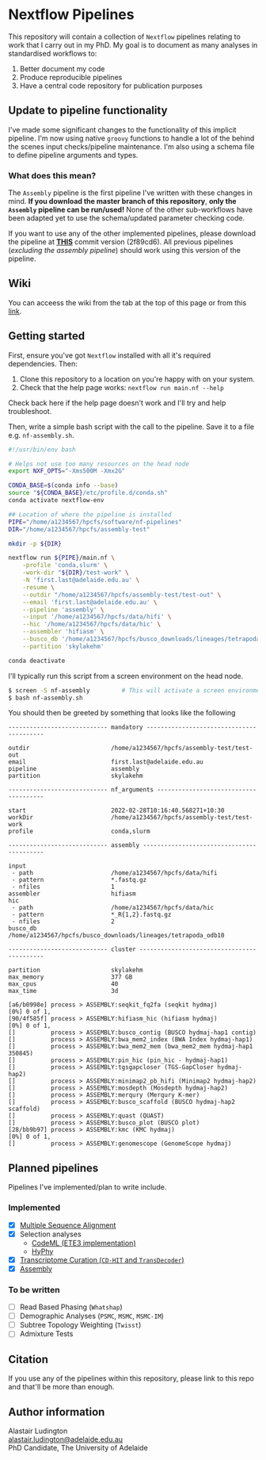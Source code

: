 # Nextflow Pipelines

This repository will contain a collection of `Nextflow` pipelines relating to
work that I carry out in my PhD. My goal is to document as many analyses in
standardised workflows to:

1. Better document my code
2. Produce reproducible pipelines
3. Have a central code repository for publication purposes

## Update to pipeline functionality

I've made some significant changes to the functionality of this implicit
pipeline. I'm now using native `groovy` functions to handle a lot of the
behind the scenes input checks/pipeline maintenance. I'm also using a
schema file to define pipeline arguments and types.

### What does this mean?

The `Assembly` pipeline is the first pipeline I've written with these
changes in mind. **If you download the master branch of this repository**,
**only the `Assembly` pipeline can be run/used!** None of the other sub-workflows
have been adapted yet to use the schema/updated parameter checking code.

If you want to use any of the other implemented pipelines, please
download the pipeline at **[THIS][version]** commit version (2f89cd6).
All previous pipelines (*excluding the assembly pipeline*) should work
using this version of the pipeline.

## Wiki

You can acceess the wiki from the tab at the top of this page or from this [link][link].


## Getting started

First, ensure you've got `Nextflow` installed with all it's required dependencies. Then:

1. Clone this repository to a location on you're happy with on your system.
2. Check that the help page works: `nextflow run main.nf --help`

Check back here if the help page doesn't work and I'll try and help troubleshoot.

Then, write a simple bash script with the call to the pipeline. Save it to a file e.g.
`nf-assembly.sh`.

```bash
#!/usr/bin/env bash

# Helps not use too many resources on the head node
export NXF_OPTS="-Xms500M -Xmx2G"

CONDA_BASE=$(conda info --base)
source "${CONDA_BASE}/etc/profile.d/conda.sh"
conda activate nextflow-env

## Location of where the pipeline is installed
PIPE="/home/a1234567/hpcfs/software/nf-pipelines"
DIR="/home/a1234567/hpcfs/assembly-test"

mkdir -p ${DIR}

nextflow run ${PIPE}/main.nf \
    -profile 'conda,slurm' \
    -work-dir "${DIR}/test-work" \
    -N 'first.last@adelaide.edu.au' \
    -resume \
    --outdir "/home/a1234567/hpcfs/assembly-test/test-out" \
    --email 'first.last@adelaide.edu.au' \
    --pipeline 'assembly' \
    --input '/home/a1234567/hpcfs/data/hifi' \
    --hic '/home/a1234567/hpcfs/data/hic' \
    --assembler 'hifiasm' \
    --busco_db '/home/a1234567/hpcfs/busco_downloads/lineages/tetrapoda_odb10' \
    --partition 'skylakehm'

conda deactivate
```

I'll typically run this script from a screen environment on the head node.

```bash
$ screen -S nf-assembly         # This will activate a screen environment
$ bash nf-assembly.sh
```

You should then be greeted by something that looks like the following

```
---------------------------- mandatory -----------------------------------------

outdir                       /home/a1234567/hpcfs/assembly-test/test-out
email                        first.last@adelaide.edu.au
pipeline                     assembly
partition                    skylakehm

---------------------------- nf_arguments --------------------------------------

start                        2022-02-28T10:16:40.568271+10:30
workDir                      /home/a1234567/hpcfs/assembly-test/test-work
profile                      conda,slurm

---------------------------- assembly ------------------------------------------

input
 - path                      /home/a1234567/hpcfs/data/hifi
 - pattern                   *.fastq.gz
 - nfiles                    1
assembler                    hifiasm
hic
 - path                      /home/a1234567/hpcfs/data/hic
 - pattern                   *_R{1,2}.fastq.gz
 - nfiles                    2
busco_db                     /home/a1234567/hpcfs/busco_downloads/lineages/tetrapoda_odb10

---------------------------- cluster -------------------------------------------

partition                    skylakehm
max_memory                   377 GB
max_cpus                     40
max_time                     3d

[a6/b0998e] process > ASSEMBLY:seqkit_fq2fa (seqkit hydmaj)                   [0%] 0 of 1,
[90/4f585f] process > ASSEMBLY:hifiasm_hic (hifiasm hydmaj)                   [0%] 0 of 1,
[]          process > ASSEMBLY:busco_contig (BUSCO hydmaj-hap1 contig)
[]          process > ASSEMBLY:bwa_mem2_index (BWA Index hydmaj-hap1)
[]          process > ASSEMBLY:bwa_mem2_mem (bwa_mem2_mem hydmaj-hap1 350845)
[]          process > ASSEMBLY:pin_hic (pin_hic - hydmaj-hap1)
[]          process > ASSEMBLY:tgsgapcloser (TGS-GapCloser hydmaj-hap2)
[]          process > ASSEMBLY:minimap2_pb_hifi (Minimap2 hydmaj-hap2)
[]          process > ASSEMBLY:mosdepth (Mosdepth hydmaj-hap2)
[]          process > ASSEMBLY:merqury (Merqury K-mer)
[]          process > ASSEMBLY:busco_scaffold (BUSCO hydmaj-hap2 scaffold)
[]          process > ASSEMBLY:quast (QUAST)
[]          process > ASSEMBLY:busco_plot (BUSCO plot)
[28/bb9b97] process > ASSEMBLY:kmc (KMC hydmaj)                               [0%] 0 of 1,
[]          process > ASSEMBLY:genomescope (GenomeScope hydmaj)
```

## Planned pipelines

Pipelines I've implemented/plan to write include.

### Implemented
- [x] [Multiple Sequence Alignment][MSA]
- [x] Selection analyses
  - [CodeML (ETE3 implementation)][ETE]
  - [HyPhy][HYPHY]
- [x] [Transcriptome Curation (`CD-HIT` and `TransDecoder`)][TRAN]
- [x] [Assembly][ASSEMBLY]

### To be written
- [ ] Read Based Phasing (`Whatshap`)
- [ ] Demographic Analyses (`PSMC`, `MSMC`, `MSMC-IM`)
- [ ] Subtree Topology Weighting (`Twisst`)
- [ ] Admixture Tests

## Citation

If you use any of the pipelines within this repository, please link to this
repo and that'll be more than enough.

## Author information

Alastair Ludington  
alastair.ludington@adelaide.edu.au  
PhD Candidate, The University of Adelaide

[MSA]: https://github.com/a-lud/nf-pipelines/wiki/Multiple-Sequence-Alignment
[ETE]: https://github.com/a-lud/nf-pipelines/wiki/CodeML---ETE3-implementation
[HYPHY]: https://github.com/a-lud/nf-pipelines/wiki/HyPhy
[TRAN]: https://github.com/a-lud/nf-pipelines/wiki/Trascriptome-Curation
[ASSEMBLY]: https://github.com/a-lud/nf-pipelines/wiki/Genome-Assembly
[version]: https://github.com/a-lud/nf-pipelines/tree/2f89cd605320afe77ce384743ff6cd840ba38bde
[link]: https://github.com/a-lud/nf-pipelines/wiki